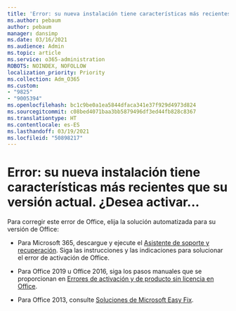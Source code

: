 ```yaml
---
title: 'Error: su nueva instalación tiene características más recientes que su versión actual. ¿Desea activar...'
ms.author: pebaum
author: pebaum
manager: dansimp
ms.date: 03/16/2021
ms.audience: Admin
ms.topic: article
ms.service: o365-administration
ROBOTS: NOINDEX, NOFOLLOW
localization_priority: Priority
ms.collection: Adm_O365
ms.custom:
- "9825"
- "9005394"
ms.openlocfilehash: bc1c9be0a1ea5844dfaca341e37f929d4973d824
ms.sourcegitcommit: c08bed4071baa3bb5879496df3ed44fb828c8367
ms.translationtype: HT
ms.contentlocale: es-ES
ms.lasthandoff: 03/19/2021
ms.locfileid: "50898217"
---
```

# <a name="error-your-new-install-has-newer-features-than-your-current-version-do-you-want-to-activate"></a>Error: su nueva instalación tiene características más recientes que su versión actual. ¿Desea activar...

Para corregir este error de Office, elija la solución automatizada para su versión de Office:

- Para Microsoft 365, descargue y ejecute el [Asistente de soporte y recuperación](https://aka.ms/SaRA-OfficeActivation-Chat). Siga las instrucciones y las indicaciones para solucionar el error de activación de Office.

- Para Office 2019 u Office 2016, siga los pasos manuales que se proporcionan en [Errores de activación y de producto sin licencia en Office](https://support.microsoft.com/office/0d23d3c0-c19c-4b2f-9845-5344fedc4380#bkmk_fixyourself).

- Para Office 2013, consulte [Soluciones de Microsoft Easy Fix](https://support.microsoft.com/topic/microsoft-easy-fix-solutions-have-been-discontinued-b0f4b5f9-3b5a-bd9e-d75d-d45e2f12e16c).